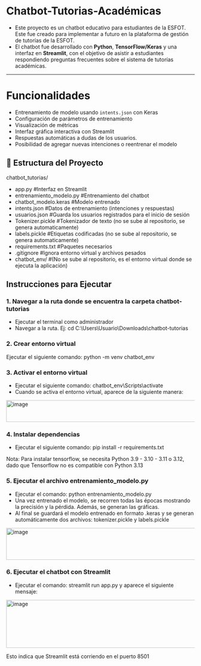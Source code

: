 # Chatbot-Tutorias-Académicas

- Este proyecto es un chatbot educativo para estudiantes de la ESFOT. Este fue creado para implementar a futuro en la plataforma
de gestión de tutorías de la ESFOT.
- El chatbot fue desarrollado con **Python**, **TensorFlow/Keras** y una interfaz en **Streamlit**, con el objetivo de asistir a estudiantes respondiendo preguntas frecuentes sobre el sistema de tutorías académicas.

---

# Funcionalidades

- Entrenamiento de modelo usando `intents.json` con Keras
- Configuración de parámetros de entrenamiento
- Visualización de métricas
- Interfaz gráfica interactiva con Streamlit
- Respuestas automáticas a dudas de los usuarios.
- Posibilidad de agregar nuevas intenciones o reentrenar el modelo

## 📁 Estructura del Proyecto
chatbot_tutorias/
- app.py                              #Interfaz en Streamlit
- entrenamiento_modelo.py             #Entrenamiento del chatbot
- chatbot_modelo.keras                #Modelo entrenado
- intents.json                        #Datos de entrenamiento (intenciones y respuestas)
- usuarios.json                       #Guarda los usuarios registrados para el inicio de sesión
- Tokenizer.pickle                    #Tokenizador de texto (no se sube al repositorio, se genera automaticamente)
- labels.pickle                       #Etiquetas codificadas (no se sube al repositorio, se genera automaticamente)
- requirements.txt                    #Paquetes necesarios 
- .gitignore                          #Ignora entorno virtual y archivos pesados
- chatbot_env/                        #(No se sube al repositorio, es el entorno virtual donde se ejecuta la aplicación)

## Instrucciones para Ejecutar 

### 1. Navegar a la ruta donde se encuentra la carpeta chatbot-tutorias

- Ejecutar el terminal como administrador
- Navegar a la ruta. Ej: cd C:\Users\Usuario\Downloads\chatbot-tutorias

### 2. Crear entorno virtual

Ejecutar el siguiente comando: python -m venv chatbot_env

### 3. Activar el entorno virtual

- Ejecutar el siguiente comando: chatbot_env\Scripts\activate
- Cuando se activa el entorno virtual, aparece de la siguiente manera:
  
<img width="538" height="58" alt="image" src="https://github.com/user-attachments/assets/a23c03ce-c02f-4e4e-bc09-2f70cd215176" />

### 4. Instalar dependencias
- Ejecutar el siguiente comando: pip install -r requirements.txt

Nota: Para instalar tensorflow, se necesita Python 3.9 - 3.10 - 3.11 o 3.12, dado que Tensorflow no es compatible con Python 3.13

### 5. Ejecutar el archivo entrenamiento_modelo.py 

- Ejecutar el comando: python entrenamiento_modelo.py
- Una vez entrenado el modelo, se recorren todas las épocas mostrando la precisión y la pérdida. Además, se generan las gráficas.
- Al final se guardará el modelo entrenado en formato .keras y se generan automáticamente dos archivos: tokenizer.pickle y labels.pickle

<img width="615" height="85" alt="image" src="https://github.com/user-attachments/assets/a383af08-6b88-4567-a34c-5447d84c8f0c" />


### 6. Ejecutar el chatbot con Streamlit

- Ejecutar el comando: streamlit run app.py y aparece el siguiente mensaje:

<img width="730" height="128" alt="image" src="https://github.com/user-attachments/assets/56ca9449-dd6a-4336-8082-50c0dd837bef" />

Esto indica que Streamlit está corriendo en el puerto 8501
